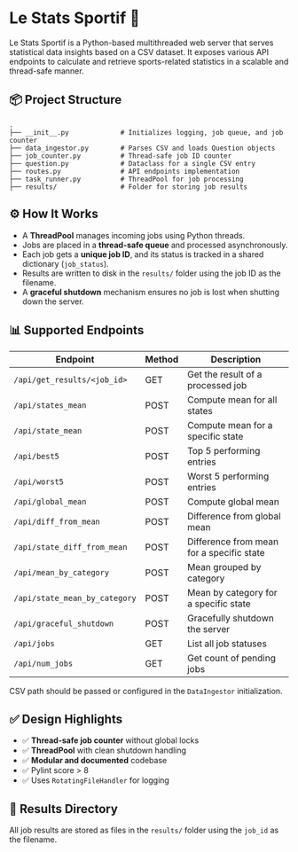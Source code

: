 # Le Stats Sportif 🏅

Le Stats Sportif is a Python-based multithreaded web server that serves statistical data insights based on a CSV dataset. It exposes various API endpoints to calculate and retrieve sports-related statistics in a scalable and thread-safe manner.

## 📦 Project Structure

```
.
├── __init__.py             # Initializes logging, job queue, and job counter
├── data_ingestor.py        # Parses CSV and loads Question objects
├── job_counter.py          # Thread-safe job ID counter
├── question.py             # Dataclass for a single CSV entry
├── routes.py               # API endpoints implementation
├── task_runner.py          # ThreadPool for job processing
├── results/                # Folder for storing job results
```

## ⚙️ How It Works

- A **ThreadPool** manages incoming jobs using Python threads.
- Jobs are placed in a **thread-safe queue** and processed asynchronously.
- Each job gets a **unique job ID**, and its status is tracked in a shared dictionary (`job_status`).
- Results are written to disk in the `results/` folder using the job ID as the filename.
- A **graceful shutdown** mechanism ensures no job is lost when shutting down the server.

## 📊 Supported Endpoints

| Endpoint                              | Method | Description |
|---------------------------------------|--------|-------------|
| `/api/get_results/<job_id>`           | GET    | Get the result of a processed job |
| `/api/states_mean`                    | POST   | Compute mean for all states |
| `/api/state_mean`                     | POST   | Compute mean for a specific state |
| `/api/best5`                          | POST   | Top 5 performing entries |
| `/api/worst5`                         | POST   | Worst 5 performing entries |
| `/api/global_mean`                    | POST   | Compute global mean |
| `/api/diff_from_mean`                 | POST   | Difference from global mean |
| `/api/state_diff_from_mean`           | POST   | Difference from mean for a specific state |
| `/api/mean_by_category`              | POST   | Mean grouped by category |
| `/api/state_mean_by_category`        | POST   | Mean by category for a specific state |
| `/api/graceful_shutdown`             | POST   | Gracefully shutdown the server |
| `/api/jobs`                          | GET    | List all job statuses |
| `/api/num_jobs`                      | GET    | Get count of pending jobs |


CSV path should be passed or configured in the `DataIngestor` initialization.

## ✅ Design Highlights

- ✅ **Thread-safe job counter** without global locks
- ✅ **ThreadPool** with clean shutdown handling
- ✅ **Modular and documented** codebase
- ✅ Pylint score > 8
- ✅ Uses `RotatingFileHandler` for logging

## 📁 Results Directory

All job results are stored as files in the `results/` folder using the `job_id` as the filename.

